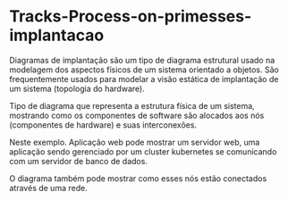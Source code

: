 # Tracks-Process-on-primesses-implantacao

Diagramas de implantação são um tipo de diagrama estrutural usado na modelagem dos aspectos físicos de um sistema orientado a objetos. 
São frequentemente usados para modelar a visão estática de implantação de um sistema (topologia do hardware).

Tipo de diagrama que representa a estrutura física de um sistema, mostrando como os componentes de software são alocados aos nós (componentes de hardware) e suas interconexões.

Neste exemplo.
Aplicação web pode mostrar um servidor web, uma aplicação sendo gerenciado por um cluster kubernetes se comunicando com um servidor de banco de dados.

O diagrama também pode mostrar como esses nós estão conectados através de uma rede. 
